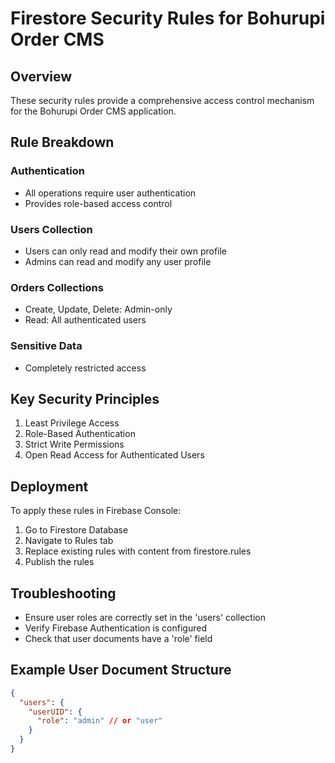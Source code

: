 # Firestore Security Rules for Bohurupi Order CMS

## Overview
These security rules provide a comprehensive access control mechanism for the Bohurupi Order CMS application.

## Rule Breakdown

### Authentication
- All operations require user authentication
- Provides role-based access control

### Users Collection
- Users can only read and modify their own profile
- Admins can read and modify any user profile

### Orders Collections
- Create, Update, Delete: Admin-only
- Read: All authenticated users

### Sensitive Data
- Completely restricted access

## Key Security Principles
1. Least Privilege Access
2. Role-Based Authentication
3. Strict Write Permissions
4. Open Read Access for Authenticated Users

## Deployment
To apply these rules in Firebase Console:
1. Go to Firestore Database
2. Navigate to Rules tab
3. Replace existing rules with content from firestore.rules
4. Publish the rules

## Troubleshooting
- Ensure user roles are correctly set in the 'users' collection
- Verify Firebase Authentication is configured
- Check that user documents have a 'role' field

## Example User Document Structure
```json
{
  "users": {
    "userUID": {
      "role": "admin" // or "user"
    }
  }
}
